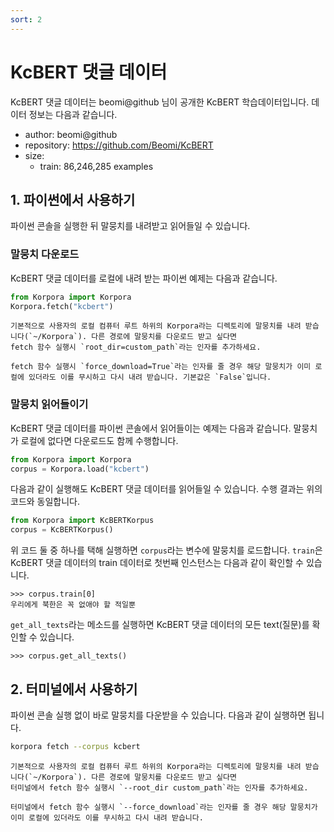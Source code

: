 ```yaml
---
sort: 2
---
```


# KcBERT 댓글 데이터

KcBERT 댓글 데이터는 beomi@github 님이 공개한 KcBERT 학습데이터입니다.
데이터 정보는 다음과 같습니다.

- author: beomi@github
- repository: https://github.com/Beomi/KcBERT
- size:
  - train: 86,246,285 examples

## 1. 파이썬에서 사용하기

파이썬 콘솔을 실행한 뒤 말뭉치를 내려받고 읽어들일 수 있습니다.

### 말뭉치 다운로드

KcBERT 댓글 데이터를 로컬에 내려 받는 파이썬 예제는 다음과 같습니다.

```python
from Korpora import Korpora
Korpora.fetch("kcbert")
```

```note
기본적으로 사용자의 로컬 컴퓨터 루트 하위의 Korpora라는 디렉토리에 말뭉치를 내려 받습니다(`~/Korpora`). 다른 경로에 말뭉치를 다운로드 받고 싶다면 
fetch 함수 실행시 `root_dir=custom_path`라는 인자를 추가하세요.
```

```tip
fetch 함수 실행시 `force_download=True`라는 인자를 줄 경우 해당 말뭉치가 이미 로컬에 있더라도 이를 무시하고 다시 내려 받습니다. 기본값은 `False`입니다.
```


### 말뭉치 읽어들이기

KcBERT 댓글 데이터를 파이썬 콘솔에서 읽어들이는 예제는 다음과 같습니다.
말뭉치가 로컬에 없다면 다운로드도 함께 수행합니다.

```python
from Korpora import Korpora
corpus = Korpora.load("kcbert")
```

다음과 같이 실행해도 KcBERT 댓글 데이터를 읽어들일 수 있습니다.
수행 결과는 위의 코드와 동일합니다.

```python
from Korpora import KcBERTKorpus
corpus = KcBERTKorpus()
```

위 코드 둘 중 하나를 택해 실행하면 `corpus`라는 변수에 말뭉치를 로드합니다.
`train`은 KcBERT 댓글 데이터의 train 데이터로 첫번째 인스턴스는 다음과 같이 확인할 수 있습니다.

```
>>> corpus.train[0]
우리에게 북한은 꼭 없애야 할 적일뿐
```

`get_all_texts`라는 메소드를 실행하면 KcBERT 댓글 데이터의 모든 text(질문)를 확인할 수 있습니다.

```
>>> corpus.get_all_texts()
```


## 2. 터미널에서 사용하기

파이썬 콘솔 실행 없이 바로 말뭉치를 다운받을 수 있습니다.
다음과 같이 실행하면 됩니다.

```bash
korpora fetch --corpus kcbert
```

```note
기본적으로 사용자의 로컬 컴퓨터 루트 하위의 Korpora라는 디렉토리에 말뭉치를 내려 받습니다(`~/Korpora`). 다른 경로에 말뭉치를 다운로드 받고 싶다면 
터미널에서 fetch 함수 실행시 `--root_dir custom_path`라는 인자를 추가하세요.
```

```tip
터미널에서 fetch 함수 실행시 `--force_download`라는 인자를 줄 경우 해당 말뭉치가 이미 로컬에 있더라도 이를 무시하고 다시 내려 받습니다.
```